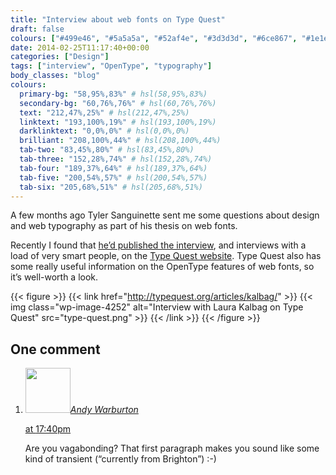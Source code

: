 ```yaml
---
title: "Interview about web fonts on Type Quest"
draft: false
colours: ["#499e46", "#5a5a5a", "#52af4e", "#3d3d3d", "#6ce867", "#1e1e1e", "#ffffff"]
date: 2014-02-25T11:17:40+00:00
categories: ["Design"]
tags: ["interview", "OpenType", "typography"]
body_classes: "blog"
colours:
  primary-bg: "58,95%,83%" # hsl(58,95%,83%)
  secondary-bg: "60,76%,76%" # hsl(60,76%,76%)
  text: "212,47%,25%" # hsl(212,47%,25%)
  linktext: "193,100%,19%" # hsl(193,100%,19%)
  darklinktext: "0,0%,0%" # hsl(0,0%,0%)
  brilliant: "208,100%,44%" # hsl(208,100%,44%)
  tab-two: "83,45%,80%" # hsl(83,45%,80%)
  tab-three: "152,28%,74%" # hsl(152,28%,74%)
  tab-four: "189,37%,64%" # hsl(189,37%,64%)
  tab-five: "200,54%,57%" # hsl(200,54%,57%)
  tab-six: "205,68%,51%" # hsl(205,68%,51%)
---
```


A few months ago Tyler Sanguinette sent me some questions about design and web typography as part of his thesis on web fonts.

Recently I found that [he’d published the interview](http://typequest.org/articles/kalbag/), and interviews with a load of very smart people, on the [Type Quest website](http://typequest.org). Type Quest also has some really useful information on the OpenType features of web fonts, so it’s well-worth a look.

{{< figure >}}
  {{< link href="http://typequest.org/articles/kalbag/" >}}
  	{{< img class="wp-image-4252" alt="Interview with Laura Kalbag on Type Quest" src="type-quest.png" >}}
  {{< /link >}}
{{< /figure >}}

## One comment

<ol class="commentlist">
	<li class="comment even thread-even depth-1" id="li-comment-10719">
			<div class="comment-author vcard">
			<img alt='' src='https://secure.gravatar.com/avatar/25ad02b4aa33cd7c4603ee67cb0a80af?s=72&amp;d=mm&amp;r=g' srcset='https://secure.gravatar.com/avatar/25ad02b4aa33cd7c4603ee67cb0a80af?s=144&amp;d=mm&amp;r=g 2x' class='avatar avatar-72 photo' height='72' width='72' /><cite class="fn"><a href='http://andywarburton.co.uk' rel='external nofollow' class='url'>Andy Warburton</a></cite>
				<aside class="comment-meta commentmetadata"><p><a href="#comment-10719"><time datetime="2014-02-25T17:40:37+00:00" pubdate class="published">
		 at <span class="hours">17:40pm</span></time></a></p>
	</aside>
	</div>
	<div class="comment-entry">
		Are you vagabonding? That first paragraph makes you sound like some kind of transient (“currently from Brighton”) :-)
	</div>
</li>
</ol>
